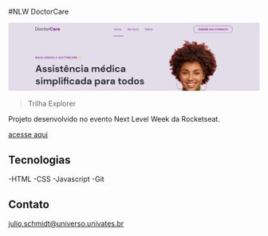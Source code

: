 #NLW DoctorCare

![preview](./.github/preview.png)

>Trilha Explorer

Projeto desenvolvido no evento Next Level Week da Rocketseat.

[acesse aqui](https://julioschmidt.github.io/NLW-Doctorcare/)

## Tecnologias

-HTML
-CSS
-Javascript
-Git

## Contato

julio.schmidt@universo.univates.br